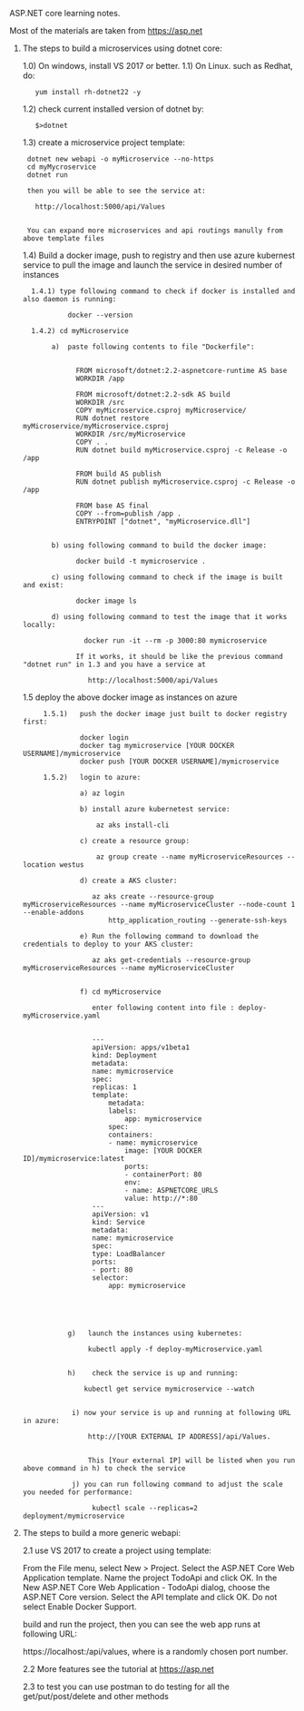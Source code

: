 ASP.NET core learning notes.  

Most of the materials are taken from https://asp.net


1. The steps to build a microservices using dotnet core:

    1.0) On windows, install VS 2017 or better. 
    1.1) On Linux. such as Redhat, do:
          
          yum install rh-dotnet22 -y

    1.2) check current installed version of dotnet by: 
    
          $>dotnet

    1.3) create a microservice project template:
        
        dotnet new webapi -o myMicroservice --no-https
        cd myMycroservice
        dotnet run

        then you will be able to see the service at:

          http://localhost:5000/api/Values


        You can expand more microservices and api routings manully from above template files

    1.4) Build a docker image, push to registry and then use azure kubernest service to pull the image 
         and launch the service in desired number of instances

         1.4.1) type following command to check if docker is installed and also daemon is running:
         
                  docker --version

         1.4.2) cd myMicroservice

              a)  paste following contents to file "Dockerfile":


                    FROM microsoft/dotnet:2.2-aspnetcore-runtime AS base
                    WORKDIR /app

                    FROM microsoft/dotnet:2.2-sdk AS build
                    WORKDIR /src
                    COPY myMicroservice.csproj myMicroservice/
                    RUN dotnet restore myMicroservice/myMicroservice.csproj
                    WORKDIR /src/myMicroservice
                    COPY . .
                    RUN dotnet build myMicroservice.csproj -c Release -o /app

                    FROM build AS publish
                    RUN dotnet publish myMicroservice.csproj -c Release -o /app

                    FROM base AS final
                    COPY --from=publish /app .
                    ENTRYPOINT ["dotnet", "myMicroservice.dll"]


              b) using following command to build the docker image:
                  
                    docker build -t mymicroservice .

              c) using following command to check if the image is built and exist:

                    docker image ls

              d) using following command to test the image that it works locally:
                      
                      docker run -it --rm -p 3000:80 mymicroservice

                    If it works, it should be like the previous command "dotnet run" in 1.3 and you have a service at

                       http://localhost:5000/api/Values


     1.5 deploy the above docker image as instances on azure

            1.5.1)   push the docker image just built to docker registry first:

                     docker login
                     docker tag mymicroservice [YOUR DOCKER USERNAME]/mymicroservice
                     docker push [YOUR DOCKER USERNAME]/mymicroservice
       
            1.5.2)   login to azure:

                     a) az login

                     b) install azure kubernetest service:

                         az aks install-cli

                     c) create a resource group:

                         az group create --name myMicroserviceResources --location westus

                     d) create a AKS cluster:

                        az aks create --resource-group myMicroserviceResources --name myMicroserviceCluster --node-count 1 --enable-addons        
                            http_application_routing --generate-ssh-keys

                     e) Run the following command to download the credentials to deploy to your AKS cluster:

                        az aks get-credentials --resource-group myMicroserviceResources --name myMicroserviceCluster

 
                     f) cd myMicroservice

                        enter following content into file : deploy-myMicroservice.yaml


                        ---
                        apiVersion: apps/v1beta1
                        kind: Deployment
                        metadata:
                        name: mymicroservice
                        spec:
                        replicas: 1
                        template:
                            metadata:
                            labels:
                                app: mymicroservice
                            spec:
                            containers:
                            - name: mymicroservice
                                image: [YOUR DOCKER ID]/mymicroservice:latest
                                ports:
                                - containerPort: 80
                                env:
                                - name: ASPNETCORE_URLS
                                value: http://*:80
                        ---
                        apiVersion: v1
                        kind: Service
                        metadata:
                        name: mymicroservice
                        spec:
                        type: LoadBalancer
                        ports:
                        - port: 80
                        selector:
                            app: mymicroservice
                                            


                             
                        
                  g)   launch the instances using kubernetes:

                       kubectl apply -f deploy-myMicroservice.yaml


                  h)    check the service is up and running:

                      kubectl get service mymicroservice --watch


                   i) now your service is up and running at following URL in azure:

                       http://[YOUR EXTERNAL IP ADDRESS]/api/Values.


                       This [Your external IP] will be listed when you run above command in h) to check the service

                   j) you can run following command to adjust the scale you needed for performance:

                        kubectl scale --replicas=2 deployment/mymicroservice
                           

              

2. The steps to build a more generic webapi:

   2.1 use VS 2017 to create a project using template:
   
   

    From the File menu, select New > Project.
    Select the ASP.NET Core Web Application template. Name the project TodoApi and click OK.
    In the New ASP.NET Core Web Application - TodoApi dialog, choose the ASP.NET Core version. Select the API template and click OK. Do not select Enable Docker Support.


   
     build and run the project, then you can see the web app runs at following URL:

     https://localhost:<port>/api/values, where <port> is a randomly chosen port number.
   
   
   
     2.2 More features see the tutorial at https://asp.net


     2.3 to test you can use postman to do testing for all the get/put/post/delete and other methods
   
   
   
   
   
   
   